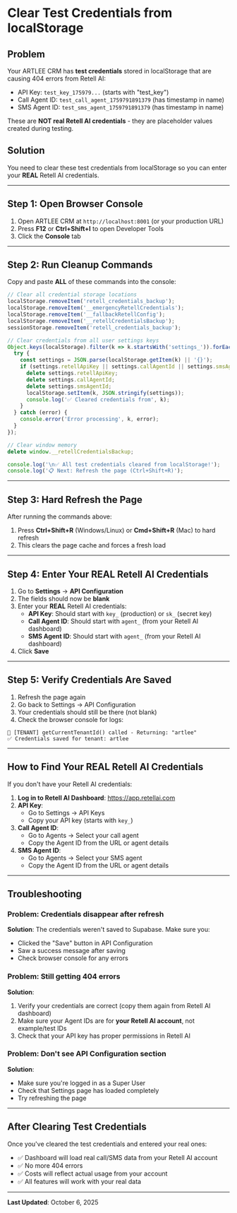 # Clear Test Credentials from localStorage

## Problem

Your ARTLEE CRM has **test credentials** stored in localStorage that are causing 404 errors from Retell AI:

- API Key: `test_key_175979...` (starts with "test_key")
- Call Agent ID: `test_call_agent_1759791891379` (has timestamp in name)
- SMS Agent ID: `test_sms_agent_1759791891379` (has timestamp in name)

These are **NOT real Retell AI credentials** - they are placeholder values created during testing.

## Solution

You need to clear these test credentials from localStorage so you can enter your **REAL** Retell AI credentials.

---

## Step 1: Open Browser Console

1. Open ARTLEE CRM at `http://localhost:8001` (or your production URL)
2. Press **F12** or **Ctrl+Shift+I** to open Developer Tools
3. Click the **Console** tab

---

## Step 2: Run Cleanup Commands

Copy and paste **ALL** of these commands into the console:

```javascript
// Clear all credential storage locations
localStorage.removeItem('retell_credentials_backup');
localStorage.removeItem('__emergencyRetellCredentials');
localStorage.removeItem('__fallbackRetellConfig');
localStorage.removeItem('__retellCredentialsBackup');
sessionStorage.removeItem('retell_credentials_backup');

// Clear credentials from all user settings keys
Object.keys(localStorage).filter(k => k.startsWith('settings_')).forEach(k => {
  try {
    const settings = JSON.parse(localStorage.getItem(k) || '{}');
    if (settings.retellApiKey || settings.callAgentId || settings.smsAgentId) {
      delete settings.retellApiKey;
      delete settings.callAgentId;
      delete settings.smsAgentId;
      localStorage.setItem(k, JSON.stringify(settings));
      console.log('✅ Cleared credentials from', k);
    }
  } catch (error) {
    console.error('Error processing', k, error);
  }
});

// Clear window memory
delete window.__retellCredentialsBackup;

console.log('\n✅ All test credentials cleared from localStorage!');
console.log('📋 Next: Refresh the page (Ctrl+Shift+R)');
```

---

## Step 3: Hard Refresh the Page

After running the commands above:

1. Press **Ctrl+Shift+R** (Windows/Linux) or **Cmd+Shift+R** (Mac) to hard refresh
2. This clears the page cache and forces a fresh load

---

## Step 4: Enter Your REAL Retell AI Credentials

1. Go to **Settings** → **API Configuration**
2. The fields should now be **blank**
3. Enter your **REAL** Retell AI credentials:
   - **API Key**: Should start with `key_` (production) or `sk_` (secret key)
   - **Call Agent ID**: Should start with `agent_` (from your Retell AI dashboard)
   - **SMS Agent ID**: Should start with `agent_` (from your Retell AI dashboard)
4. Click **Save**

---

## Step 5: Verify Credentials Are Saved

1. Refresh the page again
2. Go back to Settings → API Configuration
3. Your credentials should still be there (not blank)
4. Check the browser console for logs:

```
🏢 [TENANT] getCurrentTenantId() called - Returning: "artlee"
✅ Credentials saved for tenant: artlee
```

---

## How to Find Your REAL Retell AI Credentials

If you don't have your Retell AI credentials:

1. **Log in to Retell AI Dashboard**: https://app.retellai.com
2. **API Key**:
   - Go to Settings → API Keys
   - Copy your API key (starts with `key_`)
3. **Call Agent ID**:
   - Go to Agents → Select your call agent
   - Copy the Agent ID from the URL or agent details
4. **SMS Agent ID**:
   - Go to Agents → Select your SMS agent
   - Copy the Agent ID from the URL or agent details

---

## Troubleshooting

### Problem: Credentials disappear after refresh
**Solution**: The credentials weren't saved to Supabase. Make sure you:
- Clicked the "Save" button in API Configuration
- Saw a success message after saving
- Check browser console for any errors

### Problem: Still getting 404 errors
**Solution**:
1. Verify your credentials are correct (copy them again from Retell AI dashboard)
2. Make sure your Agent IDs are for **your Retell AI account**, not example/test IDs
3. Check that your API key has proper permissions in Retell AI

### Problem: Don't see API Configuration section
**Solution**:
- Make sure you're logged in as a Super User
- Check that Settings page has loaded completely
- Try refreshing the page

---

## After Clearing Test Credentials

Once you've cleared the test credentials and entered your real ones:

- ✅ Dashboard will load real call/SMS data from your Retell AI account
- ✅ No more 404 errors
- ✅ Costs will reflect actual usage from your account
- ✅ All features will work with your real data

---

**Last Updated**: October 6, 2025
